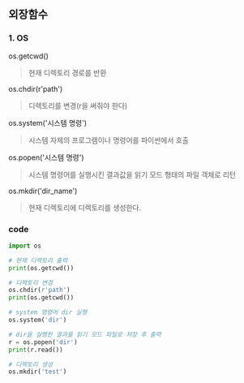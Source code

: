 ## 외장함수

### 1. OS
os.getcwd()
> 현재 디렉토리 경로를 반환

os.chdir(r'path')
> 디렉토리를 변경(r을 써줘야 한다)

os.system('시스템 명령')
> 시스템 자체의 프로그램이나 명령어를 파이썬에서 호출

os.popen('시스템 명령')
> 시스템 명령어를 실행시킨 결과값을 읽기 모드 형태의 파일 객체로 리턴

os.mkdir('dir_name')
> 현재 디렉토리에 디렉토리를 생성한다.

### code
```python
import os

# 현재 디렉토리 출력
print(os.getcwd())

# 디렉토리 변경
os.chdir(r'path')
print(os.getcwd())

# system 명령어 dir 실행
os.system('dir')

# dir을 실행한 결과를 읽기 모드 파일로 저장 후 출력
r = os.popen('dir')
print(r.read())

# 디렉토리 생성
os.mkdir('test')
```

